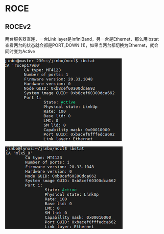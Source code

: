 # ROCE

## ROCEv2

两台服务器直连，一台Link layer是InfiniBand，另一台是Ethernet，那么用ibstat查看两台的状态就会都是PORT_DOWN (1)，如果当两台都切换为Ethernet，就会同时变为Active

![image-20230801100450053](assets/roce/image-20230801100450053.png)

![image-20230801100513439](assets/roce/image-20230801100513439.png)

